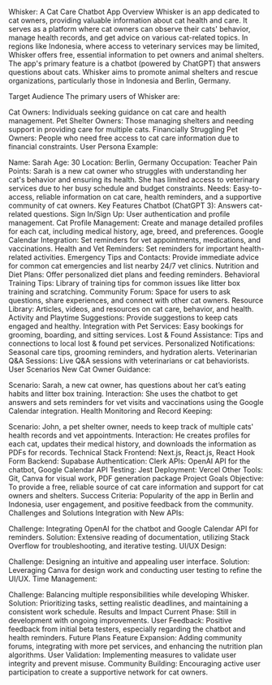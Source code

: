 Whisker: A Cat Care Chatbot
App Overview
Whisker is an app dedicated to cat owners, providing valuable information about cat health and care. It serves as a platform where cat owners can observe their cats' behavior, manage health records, and get advice on various cat-related topics. In regions like Indonesia, where access to veterinary services may be limited, Whisker offers free, essential information to pet owners and animal shelters. The app's primary feature is a chatbot (powered by ChatGPT) that answers questions about cats. Whisker aims to promote animal shelters and rescue organizations, particularly those in Indonesia and Berlin, Germany.

Target Audience
The primary users of Whisker are:

Cat Owners: Individuals seeking guidance on cat care and health management.
Pet Shelter Owners: Those managing shelters and needing support in providing care for multiple cats.
Financially Struggling Pet Owners: People who need free access to cat care information due to financial constraints.
User Persona Example:

Name: Sarah
Age: 30
Location: Berlin, Germany
Occupation: Teacher
Pain Points: Sarah is a new cat owner who struggles with understanding her cat's behavior and ensuring its health. She has limited access to veterinary services due to her busy schedule and budget constraints.
Needs: Easy-to-access, reliable information on cat care, health reminders, and a supportive community of cat owners.
Key Features
Chatbot (ChatGPT 3): Answers cat-related questions.
Sign In/Sign Up: User authentication and profile management.
Cat Profile Management: Create and manage detailed profiles for each cat, including medical history, age, breed, and preferences.
Google Calendar Integration: Set reminders for vet appointments, medications, and vaccinations.
Health and Vet Reminders: Set reminders for important health-related activities.
Emergency Tips and Contacts: Provide immediate advice for common cat emergencies and list nearby 24/7 vet clinics.
Nutrition and Diet Plans: Offer personalized diet plans and feeding reminders.
Behavioral Training Tips: Library of training tips for common issues like litter box training and scratching.
Community Forum: Space for users to ask questions, share experiences, and connect with other cat owners.
Resource Library: Articles, videos, and resources on cat care, behavior, and health.
Activity and Playtime Suggestions: Provide suggestions to keep cats engaged and healthy.
Integration with Pet Services: Easy bookings for grooming, boarding, and sitting services.
Lost & Found Assistance: Tips and connections to local lost & found pet services.
Personalized Notifications: Seasonal care tips, grooming reminders, and hydration alerts.
Veterinarian Q&A Sessions: Live Q&A sessions with veterinarians or cat behaviorists.
User Scenarios
New Cat Owner Guidance:

Scenario: Sarah, a new cat owner, has questions about her cat’s eating habits and litter box training.
Interaction: She uses the chatbot to get answers and sets reminders for vet visits and vaccinations using the Google Calendar integration.
Health Monitoring and Record Keeping:

Scenario: John, a pet shelter owner, needs to keep track of multiple cats' health records and vet appointments.
Interaction: He creates profiles for each cat, updates their medical history, and downloads the information as PDFs for records.
Technical Stack
Frontend: Next.js, React.js, React Hook Form
Backend: Supabase
Authentication: Clerk
APIs: OpenAI API for the chatbot, Google Calendar API
Testing: Jest
Deployment: Vercel
Other Tools: Git, Canva for visual work, PDF generation package
Project Goals
Objective: To provide a free, reliable source of cat care information and support for cat owners and shelters.
Success Criteria: Popularity of the app in Berlin and Indonesia, user engagement, and positive feedback from the community.
Challenges and Solutions
Integration with New APIs:

Challenge: Integrating OpenAI for the chatbot and Google Calendar API for reminders.
Solution: Extensive reading of documentation, utilizing Stack Overflow for troubleshooting, and iterative testing.
UI/UX Design:

Challenge: Designing an intuitive and appealing user interface.
Solution: Leveraging Canva for design work and conducting user testing to refine the UI/UX.
Time Management:

Challenge: Balancing multiple responsibilities while developing Whisker.
Solution: Prioritizing tasks, setting realistic deadlines, and maintaining a consistent work schedule.
Results and Impact
Current Phase: Still in development with ongoing improvements.
User Feedback: Positive feedback from initial beta testers, especially regarding the chatbot and health reminders.
Future Plans
Feature Expansion: Adding community forums, integrating with more pet services, and enhancing the nutrition plan algorithms.
User Validation: Implementing measures to validate user integrity and prevent misuse.
Community Building: Encouraging active user participation to create a supportive network for cat owners.
